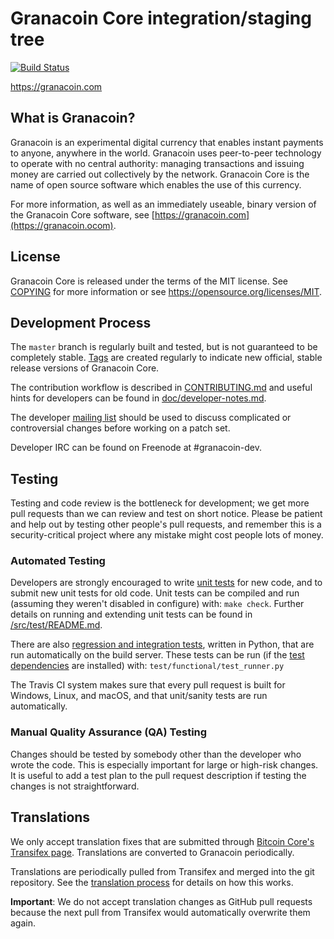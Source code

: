 Granacoin Core integration/staging tree
=====================================

[![Build Status](https://travis-ci.org/granacoin-project/granacoin.svg?branch=master)](https://travis-ci.org/granacoin-project/granacoin)

https://granacoin.com

What is Granacoin?
----------------

Granacoin is an experimental digital currency that enables instant payments to
anyone, anywhere in the world. Granacoin uses peer-to-peer technology to operate
with no central authority: managing transactions and issuing money are carried
out collectively by the network. Granacoin Core is the name of open source
software which enables the use of this currency.

For more information, as well as an immediately useable, binary version of
the Granacoin Core software, see [https://granacoin.com](https://granacoin.ocom).

License
-------

Granacoin Core is released under the terms of the MIT license. See [COPYING](COPYING) for more
information or see https://opensource.org/licenses/MIT.

Development Process
-------------------

The `master` branch is regularly built and tested, but is not guaranteed to be
completely stable. [Tags](https://github.com/granacoin-project/granacoin/tags) are created
regularly to indicate new official, stable release versions of Granacoin Core.

The contribution workflow is described in [CONTRIBUTING.md](CONTRIBUTING.md)
and useful hints for developers can be found in [doc/developer-notes.md](doc/developer-notes.md).

The developer [mailing list](https://groups.google.com/forum/#!forum/granacoin-dev)
should be used to discuss complicated or controversial changes before working
on a patch set.

Developer IRC can be found on Freenode at #granacoin-dev.

Testing
-------

Testing and code review is the bottleneck for development; we get more pull
requests than we can review and test on short notice. Please be patient and help out by testing
other people's pull requests, and remember this is a security-critical project where any mistake might cost people
lots of money.

### Automated Testing

Developers are strongly encouraged to write [unit tests](src/test/README.md) for new code, and to
submit new unit tests for old code. Unit tests can be compiled and run
(assuming they weren't disabled in configure) with: `make check`. Further details on running
and extending unit tests can be found in [/src/test/README.md](/src/test/README.md).

There are also [regression and integration tests](/test), written
in Python, that are run automatically on the build server.
These tests can be run (if the [test dependencies](/test) are installed) with: `test/functional/test_runner.py`

The Travis CI system makes sure that every pull request is built for Windows, Linux, and macOS, and that unit/sanity tests are run automatically.

### Manual Quality Assurance (QA) Testing

Changes should be tested by somebody other than the developer who wrote the
code. This is especially important for large or high-risk changes. It is useful
to add a test plan to the pull request description if testing the changes is
not straightforward.

Translations
------------

We only accept translation fixes that are submitted through [Bitcoin Core's Transifex page](https://www.transifex.com/projects/p/bitcoin/).
Translations are converted to Granacoin periodically.

Translations are periodically pulled from Transifex and merged into the git repository. See the
[translation process](doc/translation_process.md) for details on how this works.

**Important**: We do not accept translation changes as GitHub pull requests because the next
pull from Transifex would automatically overwrite them again.
